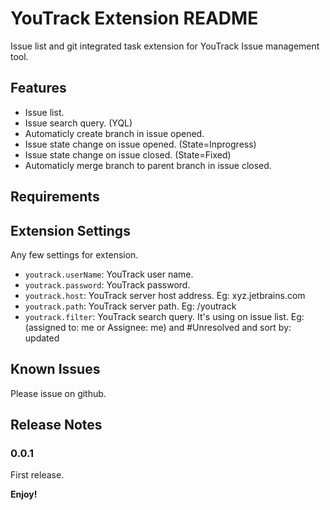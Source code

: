 # YouTrack Extension README

Issue list and git integrated task extension for YouTrack Issue management tool.

## Features

* Issue list.
* Issue search query. (YQL)
* Automaticly create branch in issue opened.
* Issue state change on issue opened. (State=Inprogress)
* Issue state change on issue closed. (State=Fixed)
* Automaticly merge branch to parent branch in issue closed.

## Requirements


## Extension Settings

Any few settings for extension.

* `youtrack.userName`: YouTrack user name.
* `youtrack.password`: YouTrack password.
* `youtrack.host`: YouTrack server host address. Eg: xyz.jetbrains.com
* `youtrack.path`: YouTrack server path. Eg: /youtrack
* `youtrack.filter`: YouTrack search query. It's using on issue list. Eg: (assigned to: me or Assignee: me) and #Unresolved and sort by: updated

## Known Issues

Please issue on github.

## Release Notes

### 0.0.1

First release.

**Enjoy!**